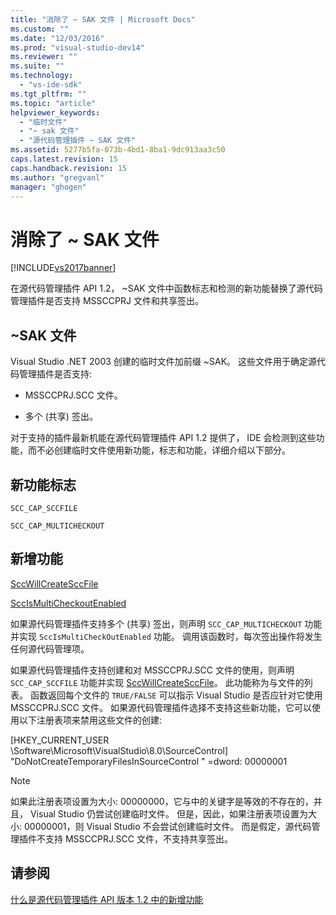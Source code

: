 ```yaml
---
title: "消除了 ~ SAK 文件 | Microsoft Docs"
ms.custom: ""
ms.date: "12/03/2016"
ms.prod: "visual-studio-dev14"
ms.reviewer: ""
ms.suite: ""
ms.technology: 
  - "vs-ide-sdk"
ms.tgt_pltfrm: ""
ms.topic: "article"
helpviewer_keywords: 
  - "临时文件"
  - "~ sak 文件"
  - "源代码管理插件 ~ SAK 文件"
ms.assetid: 5277b5fa-073b-4bd1-8ba1-9dc913aa3c50
caps.latest.revision: 15
caps.handback.revision: 15
ms.author: "gregvanl"
manager: "ghogen"
---
```

# 消除了 ~ SAK 文件
[!INCLUDE[vs2017banner](../../code-quality/includes/vs2017banner.md)]

在源代码管理插件 API 1.2， ~SAK 文件中函数标志和检测的新功能替换了源代码管理插件是否支持 MSSCCPRJ 文件和共享签出。  
  
## ~SAK 文件  
 Visual Studio .NET 2003 创建的临时文件加前缀 ~SAK。  这些文件用于确定源代码管理插件是否支持:  
  
-   MSSCCPRJ.SCC 文件。  
  
-   多个 \(共享\) 签出。  
  
 对于支持的插件最新机能在源代码管理插件 API 1.2 提供了， IDE 会检测到这些功能，而不必创建临时文件使用新功能，标志和功能，详细介绍以下部分。  
  
## 新功能标志  
 `SCC_CAP_SCCFILE`  
  
 `SCC_CAP_MULTICHECKOUT`  
  
## 新增功能  
 [SccWillCreateSccFile](../../extensibility/sccwillcreatesccfile-function.md)  
  
 [SccIsMultiCheckoutEnabled](../../extensibility/sccismulticheckoutenabled-function.md)  
  
 如果源代码管理插件支持多个 \(共享\) 签出，则声明 `SCC_CAP_MULTICHECKOUT` 功能并实现 `SccIsMultiCheckOutEnabled` 功能。  调用该函数时，每次签出操作将发生任何源代码管理项。  
  
 如果源代码管理插件支持创建和对 MSSCCPRJ.SCC 文件的使用，则声明 `SCC_CAP_SCCFILE` 功能并实现 [SccWillCreateSccFile](../../extensibility/sccwillcreatesccfile-function.md)。  此功能称为与文件的列表。  函数返回每个文件的 `TRUE/FALSE` 可以指示 Visual Studio 是否应针对它使用 MSSCCPRJ.SCC 文件。  如果源代码管理插件选择不支持这些新功能，它可以使用以下注册表项来禁用这些文件的创建:  
  
 \[HKEY\_CURRENT\_USER \\Software\\Microsoft\\VisualStudio\\8.0\\SourceControl\] "DoNotCreateTemporaryFilesInSourceControl " \=dword: 00000001  
  
> [!NOTE]
>  如果此注册表项设置为大小: 00000000，它与中的关键字是等效的不存在的，并且， Visual Studio 仍尝试创建临时文件。  但是，因此，如果注册表项设置为大小: 00000001，则 Visual Studio 不会尝试创建临时文件。  而是假定，源代码管理插件不支持 MSSCCPRJ.SCC 文件，不支持共享签出。  
  
## 请参阅  
 [什么是源代码管理插件 API 版本 1.2 中的新增功能](../../extensibility/internals/what-s-new-in-the-source-control-plug-in-api-version-1-2.md)